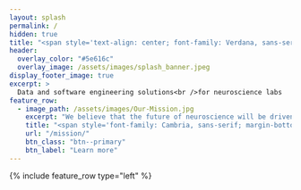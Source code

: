 ```yaml
---
layout: splash
permalink: /
hidden: true
title: "<span style='text-align: center; font-family: Verdana, sans-serif; margin-bottom: 10px; font-weight: normal;'>CATALYST</span><br><span style='text-align: center; font-family: Arial, sans-serif;'></span>"
header:
  overlay_color: "#5e616c"
  overlay_image: /assets/images/splash_banner.jpeg
display_footer_image: true
excerpt: >
  Data and software engineering solutions<br />for neuroscience labs
feature_row:
  - image_path: /assets/images/Our-Mission.jpg 
    excerpt: "We believe that the future of neuroscience will be driven by collaboration between labs. Our mission is to develop channels of communication and distribution of resources between labs to enable exponential growth and innovation. We are at the forefront of this effort, shaping the way data, analysis and visualization tools are standardized and shared across the international community of systems neuroscientists. We ensure that these tools accelerate scientific discovery by working in parallel with neuroscientists and work with them to enhance the tools they already use."
    title: "<span style='font-family: Cambria, sans-serif; margin-bottom: 10px;'>Our <b>Mission</b></span>"
    url: "/mission/"
    btn_class: "btn--primary"
    btn_label: "Learn more"
---
```


{% include feature_row type="left" %}
